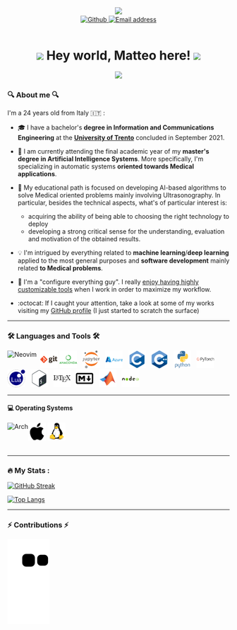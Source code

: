 <div id="header" align="center">
  <img src="https://media.giphy.com/media/zhYSVCirREeIZtONCI/giphy.gif" width="120"/>
</div>

<div id="badges" align="center">
  <a href="https://github.com/MatteoGuglielmi-tech">
    <img src="https://img.shields.io/badge/GitHub-100000?style=for-the-badge&logo=github&logoColor=white" alt="Github"/>
  </a>
 <a href="mailto:matteo.guglielmi.ma.gu@gmail.com">
    <img  src="https://img.shields.io/badge/Gmail-D14836?style=for-the-badge&logo=gmail&logoColor=white" alt="Email address" />
  </a>
  <!-- <a href="https://www.linkedin.com/feed/"> -->
  <!--   <img src="https://img.shields.io/badge/LinkedIn-blue?style=for-the-badge&logo=linkedin&logoColor=white" alt="LinkedIn Badge"/> -->
  <!-- </a> -->
</div>

<div id="viewers" align="center">
    <img src="https://komarev.com/ghpvc/?username=MatteoGuglielmi-tech&style=flat-square&color=blueviolet" alt=""/>
</div>

<h1 align="center">
  <img src="https://media.giphy.com/media/hvRJCLFzcasrR4ia7z/giphy.gif" width="30px"/>
  Hey world, Matteo here!
  <img src="https://media.giphy.com/media/hvRJCLFzcasrR4ia7z/giphy.gif" width="30px"/>
</h1>

<div id="aboutme" align="center">
  <img src="https://media.giphy.com/media/7VbylXpV9aM2wR0uxj/giphy.gif" width="150"/>
</div>

### :mag: About me :mag:

I'm a 24 years old from Italy :it: :

- :mortar_board: I have a bachelor's **degree in Information and Communications Engineering** at the [**University of Trento**](https://www.unitn.it/) concluded in September 2021.

- :construction: I am currently attending the final academic year of my **master's degree in Artificial Intelligence Systems**. More specifically, I'm specializing in automatic systems **oriented towards Medical applications**.

- :dart: My educational path is focused on developing AI-based algorithms to solve Medical oriented problems mainly involving Ultrasonography. In particular, besides the technical aspects, what's of particular interest is:

  - acquiring the ability of being able to choosing the right technology to deploy
  - developing a strong critical sense for the understanding, evaluation and motivation of the obtained results.

- :bulb: I'm intrigued by everything related to **machine learning**/**deep learning** applied to the most general purposes and **software development** mainly related **to Medical problems**.

- :art: I'm a "configure everything guy". I really <u>enjoy having highly customizable tools</u> when I work in order to maximize my workflow.

- :octocat: If I caught your attention, take a look at some of my works visiting my [GitHub profile](https://github.com/MatteoGuglielmi-tech?tab=repositories) (I just started to scratch the surface)

---

### :hammer_and_wrench: Languages and Tools :hammer_and_wrench:

<div id="tools">
  <a href="https://neovim.io/" target="_blank"> <img align="left" src="https://neovim.io/logos/neovim-mark-flat.png" title="Neovim" height="40px"/> </a> &nbsp;
  <img src="https://github.com/devicons/devicon/blob/master/icons/git/git-original-wordmark.svg" title="Git" \*\*title="Git" width="40" height="40"/>
  <img src="https://github.com/devicons/devicon/blob/master/icons/anaconda/anaconda-original-wordmark.svg" title="Anaconda" height="40px"/> &nbsp;
  <img src="https://github.com/devicons/devicon/blob/master/icons/jupyter/jupyter-original-wordmark.svg" title="Jupyter" height="40px"/> &nbsp;
  <img src="https://github.com/devicons/devicon/blob/master/icons/azure/azure-original-wordmark.svg" title="Azure" height="40px"/> &nbsp;
  <img src="https://github.com/devicons/devicon/blob/master/icons/c/c-original.svg" title="C" height="40px"/> &nbsp;
  <img src="https://github.com/devicons/devicon/blob/master/icons/cplusplus/cplusplus-original.svg" title="Cpp" height="40px"/> &nbsp;
  <img src="https://github.com/devicons/devicon/blob/master/icons/python/python-original-wordmark.svg" title="Python" height="40px"/> &nbsp;
  <img src="https://github.com/devicons/devicon/blob/master/icons/pytorch/pytorch-original-wordmark.svg" title="Pytorch" height="40px"/> &nbsp;
  <img src="https://github.com/devicons/devicon/blob/master/icons/lua/lua-original-wordmark.svg" title="Lua" height="40px"/> &nbsp;
  <img src="https://github.com/devicons/devicon/blob/master/icons/bash/bash-original.svg" title="Bash" height="40px"/> &nbsp;
  <img src="https://github.com/devicons/devicon/blob/master/icons/latex/latex-original.svg" title="LaTex" height="40px"/> &nbsp;
  <img src="https://github.com/devicons/devicon/blob/master/icons/markdown/markdown-original.svg" title="Markdown" height="40px"/> &nbsp;
  <img src="https://github.com/devicons/devicon/blob/master/icons/matlab/matlab-original.svg" title="Matlab" height="40px"/> &nbsp;
  <img src="https://github.com/devicons/devicon/blob/master/icons/nodejs/nodejs-original-wordmark.svg" title="NodeJS" width="40px"/>
</div>

---

#### :computer: Operating Systems

<div id="SO">
  <img src="https://github.com/devicons/devicon/blob/master/icons/apple/apple-original.svg" title="Apple macOS" width="40px"/>
  <img src="https://github.com/devicons/devicon/blob/master/icons/linux/linux-original.svg" title="Apple macOS" width="40px"/>
  <a href="https://archlinux.org/" target="_blank"> <img align="left" src="https://archlinux.org/static/logos/archlinux-logo-dark-scalable.518881f04ca9.svg" alt="Arch" height="40px"/> </a>
</div>

</br>

---

### :fire: My Stats :

[![GitHub Streak](https://github-readme-streak-stats.herokuapp.com?user=MatteoGuglielmi-tech&theme=tokyonight-duo)](https://git.io/streak-stats)

[![Top Langs](https://github-readme-stats.vercel.app/api/top-langs/?username=MatteoGuglielmi-tech&layout=compact&theme=vision-friendly-dark)](https://github.com/anuraghazra/github-readme-stats)

---

### :zap: Contributions :zap:

![Snake animation](https://github.com/MatteoGuglielmi-tech/MatteoGuglielmi-tech/blob/output/github-contribution-grid-snake.svg)
